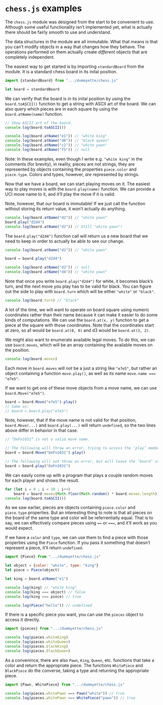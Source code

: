 `chess.js` examples
===

The `chess.js` module was designed from the start to be convenient to use. Although some useful functionality isn’t implemented yet, what is actually there should be fairly smooth to use and understand.

The data structures in the module are all immutable. What that means is that you can’t modify objects in a way that changes how they behave. The operations performed on them actually create *different* objects that are completely independent.

The easiest way to get started is by importing `standardBoard` from the module. It is a standard chess board in its inital position.

~~~ JavaScript
import {standardBoard} from ".../dummyette/chess.js"

let board = standardBoard
~~~

We can verify that the board is in its inital position by using the `board.toASCII()` function to get a string with ASCII art of the board. We can also query which pieces are in each square by using the `board.atName(name)` function.

~~~ JavaScript
// Show ASCII art of the board.
console.log(board.toASCII())

console.log(board.atName("e1")) // "white king"
console.log(board.atName("d8")) // "black queen"
console.log(board.atName("c2")) // "white pawn"
console.log(board.atName("f5")) // null
~~~

Note: In these examples, even though I write e.g. `"white king"` in the comments (for brevity), in reality, pieces are not strings, they are represented by objects containing the properties `piece.color` and `piece.type`. Colors and types, however, *are* represented by strings.

Now that we have a board, we can start playing moves on it. The easiest way to play moves is with the `board.play(name)` function. We can provide a UCI move name to it, and it’ll play the move if it is valid.

Note, however, that our board is immutable! If we just call the function without storing its return value, it won’t actually do anything.

~~~ JavaScript
console.log(board.atName("d2")) // "white pawn"
board.play("d2d4")
console.log(board.atName("d2")) // Still "white pawn"!
~~~

The `board.play("d2d4")` function call will return us a new board that we need to keep in order to actually be able to see our change.

~~~ JavaScript
console.log(board.atName("d2")) // "white pawn"

board = board.play("d2d4")

console.log(board.atName("d2")) // null
console.log(board.atName("d4")) // "white pawn"
~~~

Note that once you write `board.play("d2d4")` for white, it becomes black’s turn, and the next move you play has to be valid for black. You can figure out the side to play with `board.turn` which will be either `"white"` or `"black"`.

~~~ JavaScript
console.log(board.turn) // "black"
~~~

A lot of the time, we will want to operate on board square using numeric coordinates rather than their name because it can make it easier to do some kinds of computations. We can use the `board.at(x, y)` function to get a piece at the square with those coordinates. Note that the coordinates start at zero, so a1 would be `board.at(0, 0)` and d3 would be `board.at(3, 2)`.

We might also want to enumerate available legal moves. To do this, we can use `board.moves`, which will be an array containing the available moves on the position.

~~~ JavaScript
console.log(board.moves)
~~~

Each move in `board.moves` will *not* be a just a string like `"e7e5"`, but rather an object containing a function `move.play()`, as well as its name `move.name === "e7e5"`.

If we want to get one of these move objects from a move name, we can use `board.Move("e7e5")`.

~~~ JavaScript
board = board.Move("e7e5").play()
// Same as:
// board = board.play("e7e5")
~~~

Note, however, that if the move name is not valid for that position, `board.Move(...)` and `board.play(...)` will return `undefined`, so the two lines above differ in behavior in that case.

~~~ JavaScript
// “DeFn1031” is not a valid move name.

// The following will throw an error, trying to access the ‘play’ member of ‘undefined’.
board = board.Move("DeFn1031").play()

// The following will not throw an error, but will leave the ‘board’ variable as ‘undefined’.
board = board.play("DeFn1031")
~~~

We can easily come up with a program that plays a couple random moves for each player and shows the result.

~~~ JavaScript
for (let i = 0 ; i < 10 ; i++)
	board = board.moves[Math.floor(Math.random() * board.moves.length)].play()
console.log(board.toASCII())
~~~

As we saw earlier, pieces are objects containing `piece.color` and `piece.type` properties. But an interesting thing to note is that all pieces on the board of the same type and color will be referrentially equal. That is to say, we can effectively compare pieces using `==` or `===`, and it’ll work as you would expect.

If we have a `color` and `type`, we can use them to find a piece with those properties using the `Piece` function. If you pass it something that doesn’t represent a piece, it’ll return `undefined`.

~~~ JavaScript
import {Piece} from ".../dummyette/chess.js"

let object = {color: "white", type: "king"}
let piece = Piece(object)

let king = board.atName("e1")

console.log(king) // "white king"
console.log(king === object) // false
console.log(king === piece) // true

console.log(Piece("hello")) // undefined
~~~

If there is a specific piece you want, you can use the `pieces` object to access it directly.

~~~ JavaScript
import {pieces} from ".../dummyette/chess.js"

console.log(pieces.whiteKing)
console.log(pieces.whiteQueen)
console.log(pieces.blackKing)
console.log(pieces.blackQueen)
~~~

As a convenince, there are also `Pawn`, `King`, `Queen`, etc. functions that take a color and return the appropriate piece. The functions `WhitePiece` and `BlackPiece` do the converse, taking a type and returning the appropriate piece.

~~~ JavaScript
import {Pawn, WhitePiece} from ".../dummyette/chess.js"

console.log(pieces.whitePawn === Pawn("white")) // true
console.log(pieces.whitePawn === WhitePiece("pawn")) // true
~~~
